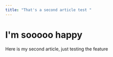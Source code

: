 ```yaml
---
title: "That's a second article test "
---
```

# **I﻿'m sooooo happy**

H﻿ere is my second article, just testing the feature